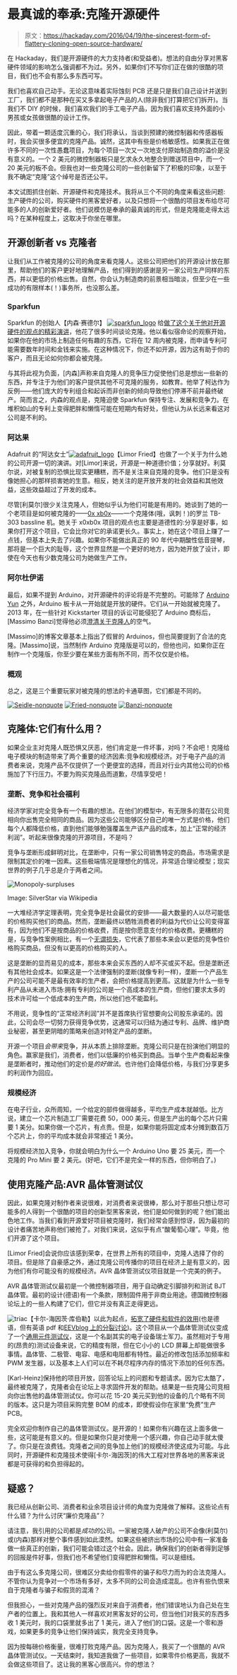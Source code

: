 # 最真诚的奉承:克隆开源硬件

> 原文：<https://hackaday.com/2016/04/19/the-sincerest-form-of-flattery-cloning-open-source-hardware/>

在 Hackaday，我们是开源硬件的大力支持者(和受益者)。想法的自由分享对黑客硬件领域的影响怎么强调都不为过。另外，如果你们不写你们正在做的很酷的项目，我们也不会有那么多东西可写。

我们也喜欢自己动手。无论这意味着实际蚀刻 PCB 还是只是我们自己设计并送到工厂，我们都不是那种在买又多拿起电子产品的人(除非我们打算把它们拆开)。当我们不 DIY 的时候，我们喜欢我们的手工电子产品，因为我们喜欢支持外面的小男孩或女孩做很酷的设计工作。

因此，带着一颗适度沉重的心，我们将承认，当谈到预建的微控制器和传感器板时，我会买很多便宜的克隆产品。诚然，这其中有些是价格敏感性。如果我正在做许多不同的一次性愚蠢项目，为每个项目一次又一次地支付原始制造商的溢价是没有意义的。一个 2 美元的微控制器板只是乞求永久地整合到赠送项目中，而一个 20 美元的板不会。但我也对一些克隆公司的一些创新留下了积极的印象，以至于我不确定“克隆”这个绰号是否还公平。

本文试图抓住创新、开源硬件和克隆技术。我将从三个不同的角度来看这些问题:生产硬件的公司，购买硬件的黑客爱好者，以及只想将一个很酷的项目发布给尽可能多的人的创新爱好者。他们说模仿是奉承的最真诚的形式，但是克隆能走得太远吗？在某种程度上，这取决于你坐在哪里。

## 开源创新者 vs 克隆者

让我们从工作被克隆的公司的角度来看克隆人。这些公司把他们的开源设计放在那里，帮助他们的客户更好地理解产品，他们得到的感谢是另一家公司生产同样的东西，并以更低的价格出售。自然，你会认为制造商的前景相当暗淡，但至少在一些成功的有限样本(！)事务所，也没那么差。

### Sparkfun

Sparkfun 的创始人【内森·赛德尔】 [![sparkfun_logo](img/0a8305871d8d3ddf3f92484c24f50803.png)](You're%20going%20to%20get%20cloned%20anyway,%20but%20being%20forced%20to%20be%20competitive%20isn't%20a%20bad%20thing.) 给[做了这个关于他对开源硬件的观点的精彩演讲](https://www.youtube.com/watch?v=xGhj_lLNtd0)，他花了很多时间谈论克隆。他以看似宿命论的观察开始，如果你在他的市场上制造任何有趣的东西，它将在 12 周内被克隆，而申请专利可能需要数年时间和金钱来实施。在这种情况下，你还不如开源，因为这有助于你的客户，而且无论如何你都会被克隆。

与其将此视为负面，[内森]声称来自克隆人的竞争压力促使他们总是想出一些新的东西，并专注于为他们的客户提供其他不可克隆的服务，如教育。他举了柯达作为反例——他们庞大的专利组合和起诉而非创新的倾向导致他们停滞不前并最终破产。简而言之，内森的观点是，克隆迫使 Sparkfun 保持专注、发展和竞争力。在堆积如山的专利上变得肥胖和懒惰可能在短期内有好处，但他认为从长远来看这对公司是不利的。

### 阿达果

Adafruit 的“阿达女士”[![adafruit_logo](img/8b4fe9abc10c2aaef7f1541fdcfb5de7.png)](You're%20going%20to%20get%20cloned%20anyway,%20but%20being%20forced%20to%20be%20competitive%20isn't%20a%20bad%20thing.)【Limor Fried】也做了一个关于为什么她的公司开源一切的演讲。对[Limor]来说，开源是一种道德价值；分享就好。利莫尔说，对被复制的恐惧比现实更糟糕，而不是关注来自克隆的竞争。他们只是没有像她担心的那样损害她的生意。相反，她关注的是开放开发的社会效益和其他效益，这些效益超过了开发的成本。

尽管[利莫尔]很少关注克隆人，但她似乎认为他们可能是有用的。她谈到了她的一个老项目是如何被克隆的——[0x xb0x](http://www.ladyada.net/make/x0xb0x/)——一个克隆体(哦，讽刺！)的罗兰 TB-303 bassline 机。她关于 x0xb0x 项目的观点也主要是道德性的:分享是好事，如果你打开这个项目，它会比你对它的承诺更长久。事实上，她在这个项目上赚了一点钱，但基本上失去了兴趣。如果你不能做出真正的 90 年代中期酸性低音提琴，那将是一个巨大的耻辱，这个世界显然是一个更好的地方，因为她开放了设计，即使在今天也有少数克隆公司为她做生产工作。

### 阿尔杜伊诺

最后，如果不提到 Arduino，对开源硬件的评论将是不完整的。可能除了 [Arduino Yun](http://hackaday.com/2015/02/24/is-the-arduino-yun-open-hardware/) 之外，Arduino 板卡从一开始就是开放的硬件。它们从一开始就被克隆了。2013 年，在一些针对 Kickstarter 项目的诉讼可能侵犯了 Arduino 商标后，[Massimo Banzi]觉得他必须[澄清关于克隆人](https://blog.arduino.cc/2013/07/10/send-in-the-clones/)的空气。

[Massimo]的博客文章基本上指出了假冒的 Arduinos，但也简要提到了合法的克隆。[Massimo]说，当然制作 Arduino 克隆版是可以的，但他也问，如果你正在制作一个克隆版，你至少要在某些方面有所不同，而不仅仅是价格。

### 概观

总之，这是三个重要玩家对被克隆的想法的卡通草图，它们都是不同的。

 [![Seidle-nonquote](img/c60757c37458e2b464aef99a7d1e4aec.png "Seidle-nonquote")](https://hackaday.com/2016/04/19/the-sincerest-form-of-flattery-cloning-open-source-hardware/seidle-nonquote/)  [![Fried-nonquote](img/7bf783767f0e9fb400497e090cb685a3.png "Fried-nonquote")](https://hackaday.com/2016/04/19/the-sincerest-form-of-flattery-cloning-open-source-hardware/fried-nonquote/)  [![Banzi-nonquote](img/681ddf7be6dd829babdccd57c4b5d640.png "Banzi-nonquote")](https://hackaday.com/2016/04/19/the-sincerest-form-of-flattery-cloning-open-source-hardware/banzi-nonquote/) 

## 克隆体:它们有什么用？

如果企业主对克隆人既恐惧又厌恶，他们肯定是一件坏事，对吗？不会吧！克隆给电子模块的制造带来了两个重要的经济因素:竞争和规模经济。对于电子产品的消费者来说，克隆产品不仅提供了一个更便宜的选择，而且对行业内其他公司的价格施加了下行压力。不要为购买克隆品而道歉，尽情享受吧！

### 垄断、竞争和社会福利

经济学家对完全竞争有一个有趣的想法。在他们的模型中，有无限多的潜在公司竞相向你出售完全相同的商品。因为这些公司能够区分自己的唯一方式是价格，他们每个人都降低价格，直到他们能够勉强覆盖生产该产品的成本，加上“正常的经济利润”。听起来很像克隆的开源项目，不是吗？

竞争与垄断形成鲜明对比，在垄断中，只有一家公司销售特定的商品，市场需求是限制其定价的唯一因素。这些极端情况是理想化的情况，非常适合理论模型；现实世界的例子几乎总是介于两者之间。

![Monopoly-surpluses](img/3f75a5a980c96e6fff719869d130ebbf.png)

Image: SilverStar via Wikipedia

一大堆经济学定理表明，完全竞争是社会最优的安排——最大数量的人以尽可能低的价格购买他们的商品。然而，垄断最终以牺牲消费者的利益为代价让公司变得富有，因为他们不是按商品的价格收费，而是按你愿意支付的价格收费。更糟糕的是，与竞争性案例相比，有一个[无谓损失](https://en.wikipedia.org/wiki/Deadweight_loss)，它代表了那些本来会以更低的竞争性价格购买商品，但没有以更高的价格购买的人。

这是垄断的显而易见的成本，那些本来会买东西的人却不买或买不起。但是垄断还有其他社会成本。如果这是一个法律强制的垄断(就像专利一样)，垄断一个产品生产的公司可能不是最有效率的生产者，会把价格提高到更高。这就是为什么一些专利产品从未进入市场:拥有专利的公司是一个高成本的生产商，但他们要求太多的技术许可给一个低成本的生产商，所以他们也不能盈利。

不用说，竞争性的“正常经济利润”并不是首席执行官想要向公司股东承诺的。因此，公司会尽一切努力获得竞争优势，这通常可以归结为通过专利、品牌、维护商业秘密，甚至更阴暗的策略来创造对特定产品的垄断。

开源一个项目*会带来*竞争，并从本质上排除垄断。克隆公司只是在扮演他们明显的角色。赢家是我们，消费者，他们以低廉的价格买到商品。当单个生产商看起来像是垄断者时，推动他们的定价是*的好做法*。也许他们会降低价格，与我们分享更多的利润作为回应。

### 规模经济

在电子行业，众所周知，一个给定的部件做得越多，平均生产成本就越低。比方说，建立一个芯片制造工厂需要花费 50，000 美元，但是生产出的每个芯片只需要 1 美分。如果你做一个芯片，有点贵。但是，如果你能将固定成本分摊到数百万个芯片上，你的平均成本就会非常接近 1 美分。

将规模经济加入竞争，你就会明白为什么一个 Arduino Uno 要 25 美元，而一个克隆的 Pro Mini 要 2 美元。(好吧，它们不是完全一样的东西，但你明白了。)

## 使用克隆产品:AVR 晶体管测试仪

因此，如果克隆对制作者来说很难，对消费者来说很棒，那么对于那些只想让尽可能多的人得到一个很酷的项目的创新型黑客来说，他们是如何做到的呢？他们能出色地工作。当我们看到开源爱好项目被克隆时，我们经常会感到惊讶，因为最初的设计者痛苦地声称他们被抢了。对我们来说，这似乎有点“酸葡萄心理”。毕竟，他们开源了这个项目。

[Limor Fried]会说你应该感到荣幸，在世界上所有的项目中，克隆人选择了你的项目。但是除了自豪感之外，通过克隆公司传播你的项目在经济上是有意义的，因为他们有你可能没有的规模经济。AVR 晶体管测试仪项目就是一个完美的例子。

AVR 晶体管测试仪最初是一个微控制器项目，用于自动确定引脚排列和测试 BJT 晶体管。最初的设计(德语)有一个条款，限制固件用于非商业用途。德国微控制器论坛上的一些人构建了它们，但它并没有真正走得更远。

![triac](img/a66c70dff439040f4302db48c4836c47.png)【卡尔-海因茨·库伯勒】以此为起点，[拓宽了硬件和软件的效用](http://www.mikrocontroller.net/articles/AVR-Transistortester)(也是德语，但有英语 pdf 和[EEVblog 上的分裂讨论](http://www.eevblog.com/forum/testgear/$20-esr-lcr-transistor-npn-pnp-mosfet-meter/))。这个项目从一个晶体管测试仪变成了一个[通用元件测试仪](http://hackaday.com/2015/04/24/review-transistor-tester/)，这是一个名副其实的电子设备瑞士军刀。虽然相对于专用的(昂贵的)测试设备来说，它的精度有限，但在它小小的 LCD 屏幕上却能做很多事情。晶体管、二极管、电容、电感和电阻都有特性。最近的修改包括添加频率和 PWM 发生器，以及基本上人们可以在不耗尽程序内存的情况下添加的任何东西。

[Karl-Heinz]保持他的项目开放，回答论坛上的问题和专题请求。因为它太酷了，最终被克隆了，克隆者会在论坛上寻求固件开发的帮助。结果是一些克隆公司竞相向你出售他的晶体管测试仪。你可以花 15-20 美元买到他的设备的几个略有不同的版本。这只是为项目采购完整 BOM 的成本，即使假设你在家里“免费”生产 PCB。

完全欢迎你制作自己的晶体管测试仪。是开源的！如果你有兴趣在这上面多做一些，这可能是有意义的。但是如果你只是对使用一个感兴趣，你自己动手就太傻了。你只是在浪费钱。克隆者之间的竞争加上他们的规模经济使这成为可能。与此同时，开源硬件和克隆技术使得[卡尔-海因茨]的伟大工程对世界各地的黑客来说都是可获得的和负担得起的。

## 疑惑？

我已经从创新公司、消费者和业余项目设计师的角度为克隆做了解释。这些论点有什么错？为什么讨厌“廉价克隆品”？

请注意，我引用的公司都是*成功的*公司。一家被克隆人破产的公司不会像(利莫尔)或(内森)那样对整个事件感到如此漠然。如果这些被挤出市场的公司中有一家准备做一些真正的创新，我们可能会错过这个社会。因此，确保我们的创新者得到足够的回报是件好事，但我们也不希望他们变得肥胖和懒惰。可以是细线。

由于有这么多克隆公司，很难区分卖给你假零件的骗子和尽力而为的合法克隆人。不管你认为竞争对一个市场有多好，太多不同的公司会造成混乱。也许有些仇恨来自于克隆者与骗子和假货的混淆？

但我担心，一些对克隆产品的强烈反对来自于消费者，他们错误地认为自己处在生产者的位置上。我和其他人一样喜欢对黑客友好的公司，但当他们对我买的东西多收 1 美元时，我的口袋里就多出了 1 美元，进入了他们的口袋。这是一个零和游戏，如果更多的竞争让他们保持诚实，我完全支持竞争。

因为按每磅价格衡量，很难打败克隆产品。因为克隆人，我买了一个很酷的 AVR 晶体管测试仪。一天结束时，我知道我做了一些项目，如果零件价格更高，我就不会做这些项目了。这让我的黑客心很高兴。你的想法？